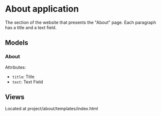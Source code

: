 # About application

The section of the website that presents the "About" page. Each paragraph has a title and a text field.

## Models

### About

Attributes:
* `title`: Title
* `text`: Text Field

## Views

Located at project/about/templates/index.html
